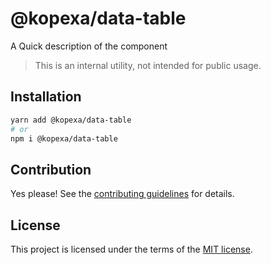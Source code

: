 # @kopexa/data-table

A Quick description of the component

> This is an internal utility, not intended for public usage.

## Installation

```sh
yarn add @kopexa/data-table
# or
npm i @kopexa/data-table
```

## Contribution

Yes please! See the
[contributing guidelines](https://github.com/kopexa-grc/sight/blob/master/CONTRIBUTING.md)
for details.

## License

This project is licensed under the terms of the
[MIT license](https://github.com/kopexa-grc/sight/blob/master/LICENSE).